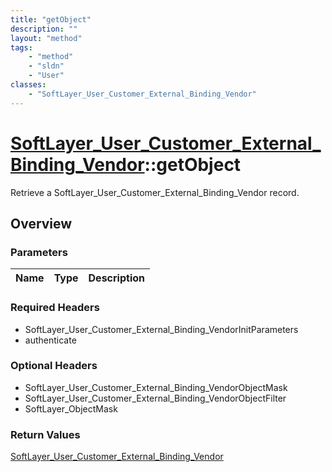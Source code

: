 ```yaml
---
title: "getObject"
description: ""
layout: "method"
tags:
    - "method"
    - "sldn"
    - "User"
classes:
    - "SoftLayer_User_Customer_External_Binding_Vendor"
---
```

# [SoftLayer_User_Customer_External_Binding_Vendor](/reference/services/SoftLayer_User_Customer_External_Binding_Vendor)::getObject

Retrieve a SoftLayer_User_Customer_External_Binding_Vendor record.


## Overview 


### Parameters 
|Name | Type | Description |
| --- | --- | --- |


### Required Headers
* SoftLayer_User_Customer_External_Binding_VendorInitParameters
* authenticate

### Optional Headers
* SoftLayer_User_Customer_External_Binding_VendorObjectMask
* SoftLayer_User_Customer_External_Binding_VendorObjectFilter
* SoftLayer_ObjectMask

### Return Values
<a href='/reference/datatypes/SoftLayer_User_Customer_External_Binding_Vendor'>SoftLayer_User_Customer_External_Binding_Vendor </a>

